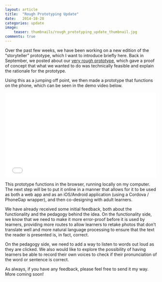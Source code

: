 ```yaml
---
layout: article
title:  "Rough Prototyping Update"
date:   2014-10-28
categories: update
image:
    teaser: thumbnails/rough_prototyping_update_thumbnail.jpg
comments: true
---
```


Over the past few weeks, we have been working on a new edition of the "storyteller" prototype, which I want to introduce briefly here. Back in September, we posted about our [very rough prototype](http://learn.media.mit.edu/mlw/updates/rough-prototyping.html), which gave a proof of concept that what we wanted to do was technically feasible and explain the rationale for the prototype. 


Using this as a jumping off point, we then made a prototype that functions on the phone, which can be seen in the demo video below.

<iframe src="//player.vimeo.com/video/109415916" width="500" height="281" frameborder="0" webkitallowfullscreen mozallowfullscreen allowfullscreen></iframe>

This prototype functions in the browser, running locally on my computer. The next step will be to put it online in a manner that allows for it to be used as both a web app and as an iOS/Android application (using a Cordova / PhoneGap wrapper), and then co-designing with adult learners.

We have already received some initial feedback, both about the functionality and the pedagogy behind the idea.
On the functionality side, we know that we need to make it more error-proof before it is used by learners, providing more routes to allow learners to retake photos that don't translate well and more natural language processing to ensure that the text the reader is presented is, in fact, correct.

On the pedagogy side, we need to add a way to listen to words out loud as they are clicked. We also would like to explore the possibility of having learners be able to record their own voices to check if their pronunciation of the word or sentence is correct.

As always, if you have any feedback, please feel free to send it my way. More coming soon!


